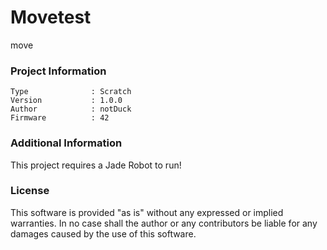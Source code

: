 Movetest
================

move

### Project Information
```
Type              : Scratch
Version           : 1.0.0
Author            : notDuck
Firmware          : 42
```

### Additional Information
This project requires a Jade Robot to run!

### License
This software is provided "as is" without any expressed or implied warranties.  In no case shall the author or any contributors be liable for any damages caused by the use of this software.

